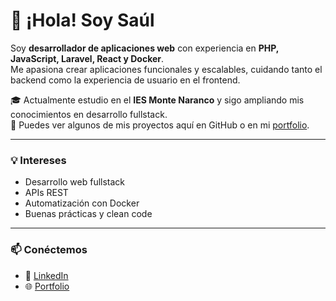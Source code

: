 # 👋 ¡Hola! Soy Saúl  

Soy **desarrollador de aplicaciones web** con experiencia en **PHP, JavaScript, Laravel, React y Docker**.  
Me apasiona crear aplicaciones funcionales y escalables, cuidando tanto el backend como la experiencia de usuario en el frontend.  

🎓 Actualmente estudio en el **IES Monte Naranco** y sigo ampliando mis conocimientos en desarrollo fullstack.  
🚀 Puedes ver algunos de mis proyectos aquí en GitHub o en mi [portfolio](https://saulal25.iesmontenaranco.com).  

---

### 💡 Intereses  
- Desarrollo web fullstack  
- APIs REST  
- Automatización con Docker  
- Buenas prácticas y clean code  

---

### 📫 Conéctemos  
- 🔗 [LinkedIn](https://www.linkedin.com/in/saul-alvarez-lopez/)  
- 🌐 [Portfolio](https://saulal25.iesmontenaranco.com) 
